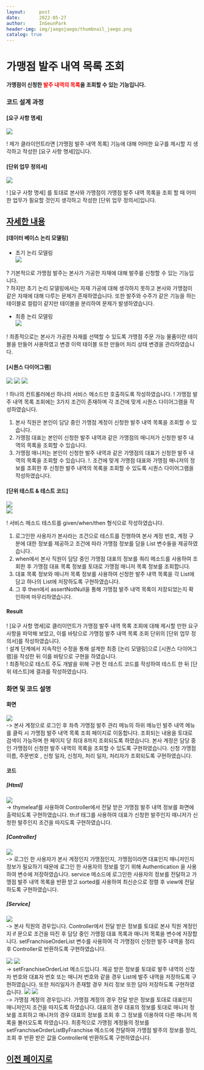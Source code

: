 ```yaml
---
layout:     post
date:       2022-05-27
author:     InGeunPark
header-img: img/jaegojaego/thumbnail_jaego.png
catalog: true
---
```


# 가맹점 발주 내역 목록 조회

<p style="font-weight:bold">가맹점이 신청한 <font style="color: red;">발주 내역의 목록</font>을 조회할 수 있는 기능입니다. </p>

### 코드 설계 과정

#### [요구 사항 명세]
<img src="../../../../img/jaegojaego/franchiseOrderList/franchise-order-list_1.png"> <br>

! 제가 클라이언트라면 [가맹점 발주 내역 목록] 기능에 대해 어떠한 요구를 제시할 지 생각하고 작성한 [요구 사항 명세]입니다.

#### [단위 업무 정의서] 

<img src="../../../../img/jaegojaego/franchiseOrderList/franchise-order-list_2.png"> <br>

! [요구 사항 명세] 를 토대로 본사와 가맹점이 가맹점 발주 내역 목록을 조회 할 때 어떠한 업무가 필요할 것인지 생각하고 작성한 [단위 업무 정의서]입니다.

## [자세한 내용](https://www.notion.so/912b85f8f7f645b6859401cccae0124b)

#### [데이터 베이스 논리 모델링]
- 초기 논리 모델링 <br>
<img src="../../../../img/jaegojaego/franchiseOrderList/franchise-order-list_3.png"> <br>

? 기본적으로 가맹점 발주는 본사가 가공한 자재에 대해 발주를 신청할 수 있는 기능입니다. <br>
? 하지만 초기 논리 모델링에서는 자재 가공에 대해 생각하지 못하고 본사와 가맹점이 같은 자재에 대해 다루는 문제가 존재하였습니다. 또한 발주와 수주가 같은 기능을 하는 테이블로
컬럼이 같지만 테이블을 분리하여 문제가 발생하였습니다.

- 최종 논리 모델링 <br>
<img src="../../../../img/jaegojaego/franchiseOrderList/franchise-order-list_4.png"> <br>

! 최종적으로는 본사가 가공한 자재를 선택할 수 있도록 가맹점 주문 가능 물품이란 테이블을 만들어 사용하였고 변경 이력 테이블 또한 만들어 처리 상태 변경을 관리하였습니다.

#### [시퀀스 다이어그램]

<img src="../../../../img/jaegojaego/franchiseOrderList/franchise-order-list_5.png">
<img src="../../../../img/jaegojaego/franchiseOrderList/franchise-order-list_6.png">
<img src="../../../../img/jaegojaego/franchiseOrderList/franchise-order-list_7.png"><br>

! 하나의 컨트롤러에선 하나의 서비스 메소드만 호출하도록 작성하였습니다.
! 가맹점 발주 내역 목록 조회에는 3가지 조건이 존재하며 각 조건에 맞게 시퀀스 다이어그램을 작성하였습니다.
 1. 본사 직원은 본인이 담당 중인 가맹점 계정이 신청한 발주 내역 목록을 조회할 수 있습니다.
 2. 가맹점 대표는 본인이 신청한 발주 내역과 같은 가맹점의 매니저가 신청한 발주 내역의 목록을 조회할 수 있습니다.
 3. 가맹점 매니저는 본인이 신청한 발주 내역과 같은 가맹점의 대표가 신청한 발주 내역의 목록을 조회할 수 있습니다.
!. 조건에 맞게 가맹점 대표와 가맹점 매니저의 정보를 조회한 후 신청한 발주 내역의 목록을 조회할 수 있도록 시퀀스 다이어그램을 작성하였습니다.

#### [단위 테스트 & 테스트 코드]

<img src="../../../../img/jaegojaego/franchiseOrderList/franchise-order-list_8.png"> <br>
<img src="../../../../img/jaegojaego/franchiseOrderList/franchise-order-list_9.png"> <br>

! 서비스 메소드 테스트를 given/when/then 형식으로 작성하였습니다. <br>
 1. 로그인한 사용자가 본사라는 조건으로 테스트를 진행하여 본사 계정 번호, 계정 구분에 대한 정보를 제공하고 조건에 따라 가맹점 정보를 담을 List 변수들을 제공하였습니다.
 2. when에서 본사 직원이 담당 중인 가맹점 대표의 정보를 쿼리 메소드를 사용하여 조회한 후 가맹점 대표 목록 정보를 토대로 가맹점 매니저 목록 정보를 조회합니다.
 3. 대표 목록 정보와 매니저 목록 정보를 사용하여 신청한 발주 내역 목록을 각 List에 담고 하나의 List에 저장하도록 구현하였습니다. 
 4. 그 후 then에서 assertNotNull을 통해 가맹점 발주 내역 목록이 저장되었는지 확인하며 마무리하였습니다.

#### Result
! [요구 사항 명세]로 클리이언트가 가맹점 발주 내역 목록 조회에 대해 제시할 만한 요구사항을 파악해 보았고, 이를 바탕으로 가맹점 발주 내역 목록 조회 단위의  [단위 업무 정의서]를 작성하였습니다.  <br>
! 설계 단계에서 지속적인 수정을 통해 설계한 최종 [논리 모델링]으로  [시퀀스 다이어그램]을 작성한 뒤 이를 바탕으로 구현을 하였습니다. <br>
! 최종적으로 테스트 주도 개발을 위해 구현 전 테스트 코드를 작성하여 테스트 한 뒤 [단위 테스트]에 결과를 작성하였습니다. 

### 화면 및 코드 설명

#### 화면
<img src="../../../../img/jaegojaego/franchiseOrderList/franchise-order-list_10.png"> <br>
-> 본사 계정으로 로그인 후 좌측 가맹점 발주 관리 메뉴의 하위 메뉴인 발주 내역 메뉴를 클릭 시 가맹점 발주 내역 목록 조회 페이지로 이동합니다. 조회되는 내용을 토대로 검색이 
가능하며 한 페이지 당 최대 8까지 조회되도록 하였습니다. 본사 계정은 담당 중인 가맹점이 신청한 발주 내역의 목록을 조회할 수 있도록 구현하였습니다. 신청 가맹점 이름, 주문번호
, 신청 일자, 신청자, 처리 일자, 처리자가 조회되도록 구현하였습니다. <br>

#### 코드

##### [Html]
<img src="../../../../img/jaegojaego/franchiseOrderList/franchise-order-list_11.png"> <br>
-> thymeleaf를 사용하여 Controller에서 전달 받은 가맹점 발주 내역 정보를 화면에 출력되도록 구현하였습니다. 
th:if 태그를 사용하여 대표가 신청한 발주인지 매니저가 신청한 발주인지 조건을 따지도록 구현하였습니다. <br>

##### [Controller]
<img src="../../../../img/jaegojaego/franchiseOrderList/franchise-order-list_12.png"> <br>
-> 로그인 한 사용자가 본사 계정인지 가맹점인지, 가맹점이라면 대표인지 매니저인지 정보가 필요하기 때문에 로그인 한 사용자의 정보를 얻기 위해 Authentication 을 사용하여 변수에 저장하였습니다.
service 메소드에 로그인한 사용자의 정보를 전달하고 가맹점 발주 내역 목록을 반환 받고 sorted를 사용하여 최신순으로 정렬 후 view에 전달하도록 구현하였습니다.

##### [Service]
<img src="../../../../img/jaegojaego/franchiseOrderList/franchise-order-list_13.png"> <br>
-> 본사 직원의 경우입니다. Controller에서 전달 받은 정보를 토대로 본사 직원 계정인지 if 문으로 조건을 따진 후 담당 중인 가맹점 대표 목록과 매니저 목록을 변수에 저장합니다. 
setFranchiseOrderList 변수를 사용하여 각 가맹점이 신청한 발주 내역을 정리 후 Controller로 반환하도록 구현하였습니다. 

<img src="../../../../img/jaegojaego/franchiseOrderList/franchise-order-list_14.png">
<img src="../../../../img/jaegojaego/franchiseOrderList/franchise-order-list_15.png"> <br>
-> setFranchiseOrderList 메소드입니다. 제공 받은 정보를 토대로 발주 내역의 신청자 번호와 대표자 번호 또는 매니저 번호와 같을 경우 List에 발주 내역을 저장하도록 구현하였습니다.
또한 처리일자가 존재할 경우 처리 정보 또한 담아 저장하도록 구현하였습니다.

<img src="../../../../img/jaegojaego/franchiseOrderList/franchise-order-list_16.png">
<img src="../../../../img/jaegojaego/franchiseOrderList/franchise-order-list_17.png"> <br>
-> 가맹점 계정의 경우입니다. 가맹점 계정의 경우 전달 받은 정보를 토대로 대표인지 매니저인지 조건을 따지도록 하였습니다. 대표의 경우 대표의 정보를 토대로 매니저 정보를 조회하고 
매니저의 경우 대표의 정보를 조회 후 그 정보를 이용하여 다른 매니저 목록을 불러오도록 하였습니다. 최종적으로 가맹점 계정들의 정보를 setFranchiseOrderListByFranchise 메소드에 전달하여
가맹점 발주의 정보를 정리, 조회 후 반환 받은 값을 Controller에 반환하도록 구현하였습니다.

## [이전 페이지로](https://ingeunpark.github.io/2022/05/27/jaegojaego/#list)



